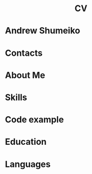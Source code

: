 <h1 align="center"></font>CV</h1>

# **Andrew Shumeiko**

# **Contacts**

# **About Me**

# **Skills**

# **Code example**

# **Education**

# **Languages**
